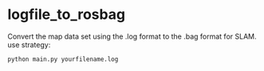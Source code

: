 # logfile_to_rosbag
Convert the map data set using the .log format to the .bag format for SLAM.
use strategy:
```
python main.py yourfilename.log
```
